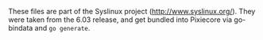 These files are part of the Syslinux project
(http://www.syslinux.org/). They were taken from the 6.03 release, and
get bundled into Pixiecore via go-bindata and `go generate`.
